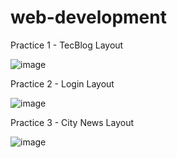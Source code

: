 # web-development

Practice 1 - TecBlog Layout

![image](https://user-images.githubusercontent.com/84235201/219938564-ba77b7a0-5a17-4012-aad2-a7ab75f2999b.png)

Practice 2 - Login Layout

![image](https://user-images.githubusercontent.com/84235201/220717753-4993a557-a12c-4c6c-8c62-0926d952749b.png)

Practice 3 - City News Layout

![image](https://user-images.githubusercontent.com/84235201/224512865-5d04ced4-b8ef-4e1c-acfe-c6cdb744e85c.png)
